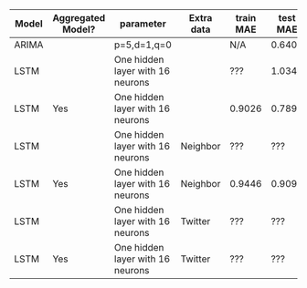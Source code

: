 | Model | Aggregated Model? | parameter                        | Extra data | train MAE | test MAE |
|-------|-------------------|----------------------------------|------------|-----------|----------|
| ARIMA |                   | p=5,d=1,q=0                      |            | N/A       | 0.6405   |
| LSTM  |                   | One hidden layer with 16 neurons |            | ???       | 1.0343   |
| LSTM  | Yes               | One hidden layer with 16 neurons |            | 0.9026    | 0.789    |
| LSTM  |                   | One hidden layer with 16 neurons | Neighbor   | ???       | ???      |
| LSTM  | Yes               | One hidden layer with 16 neurons | Neighbor   | 0.9446    | 0.909    |
| LSTM  |                   | One hidden layer with 16 neurons | Twitter    | ???       | ???      |
| LSTM  | Yes               | One hidden layer with 16 neurons | Twitter    | ???       | ???      |